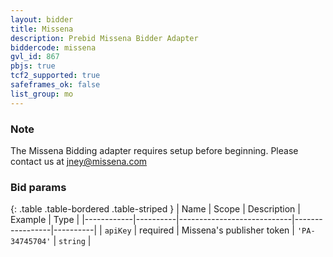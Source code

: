 ```yaml
---
layout: bidder
title: Missena
description: Prebid Missena Bidder Adapter
biddercode: missena
gvl_id: 867
pbjs: true
tcf2_supported: true
safeframes_ok: false
list_group: mo
---
```


### Note

The Missena Bidding adapter requires setup before beginning. Please contact us at jney@missena.com

### Bid params

{: .table .table-bordered .table-striped }
| Name       | Scope    | Description                | Example         | Type     |
|------------|----------|----------------------------|-----------------|----------|
| `apiKey`   | required | Missena's publisher token  | `'PA-34745704'` | `string` |
